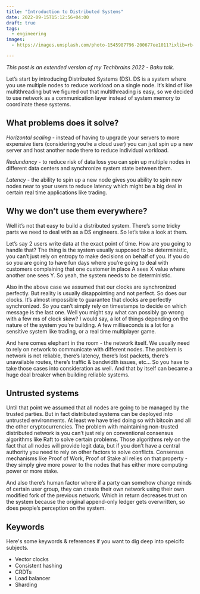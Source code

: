 ```yaml
---
title: "Introduction to Distributed Systems"
date: 2022-09-15T15:12:56+04:00
draft: true
tags:
  - engineering
images:
  - https://images.unsplash.com/photo-1545987796-200677ee1011?ixlib=rb-1.2.1&ixid=MnwxMjA3fDB8MHxwaG90by1wYWdlfHx8fGVufDB8fHx8&auto=format&fit=crop&w=1740&q=80

---
```


*This post is an extended version of my Techbrains 2022 - Baku talk.*

Let’s start by introducing Distributed Systems (DS). DS is a system where you use multiple nodes to reduce workload on a single node. It’s kind of like multithreading but we figured out that multithreading is easy, so we decided to use network as a communication layer instead of system memory to coordinate these systems. 

## What problems does it solve?

*Horizontal scaling* - instead of having to upgrade your servers to more expensive tiers (considering you’re a cloud user) you can just spin up a new server and host another node there to reduce individual workload.

*Redundancy* - to reduce risk of data loss you can spin up multiple nodes in different data centers and synchronize system state between them.

*Latency* - the ability to spin up a new node gives you ability to spin new nodes near to your users to reduce latency which might be a big deal in certain real time applications like trading.

## Why we don’t use them everywhere?
Well it’s not that easy to build a distributed system. There’s some tricky parts we need to deal with as a DS engineers. So let’s take a look at them.

Let’s say 2 users write data at the exact point of time. How are you going to handle that? The thing is the system usually supposed to be deterministic, you can’t just rely on entropy to make decisions on behalf of you. If you do so you are going to have fun days where you’re going to deal with customers complaining that one customer in place A sees X value where another one sees Y. So yeah, the system needs to be deterministic.

Also in the above case we assumed that our clocks are synchronized perfectly. But reality is usually disappointing and not perfect. So does our clocks. It’s almost impossible to guarantee that clocks are perfectly synchronized. So you can’t simply rely on timestamps to decide on which message is the last one. Well you might say what can possibly go wrong with a few ms of clock skew? I would say, a lot of things depending on the nature of the system you’re building. A few milliseconds is a lot for a sensitive system like trading, or a real time multiplayer game.

And here comes elephant in the room - the network itself. We usually need to rely on network to communicate with different nodes. The problem is network is not reliable, there’s latency, there’s lost packets, there’s unavailable routes, there’s traffic & bandwidth issues, etc… So you have to take those cases into consideration as well. And that by itself can became a huge deal breaker when building reliable systems.

## Untrusted systems
Until that point we assumed that all nodes are going to be managed by the trusted parties. But in fact distributed systems can be deployed into untrusted environments. At least we have tried doing so with bitcoin and all the other cryptocurrencies. The problem with maintaining non-trusted distributed network is you can’t just rely on conventional consensus algorithms like Raft to solve certain problems. Those algorithms rely on the fact that all nodes will provide legit data, but if you don’t have a central authority you need to rely on other factors to solve conflicts. Consensus mechanisms like Proof of Work, Proof of Stake all relies on that property - they simply give more power to the nodes that has either more computing power or more stake.

And also there’s human factor where if a party can somehow change minds of certain user group, they can create their own network using their own modified fork of the previous network. Which in return decreases trust on the system because the original append-only ledger gets overwritten, so does people’s perception on the system. 

## Keywords

Here's some keywords & references if you want to dig deep into speicifc subjects.

* Vector clocks
* Consistent hashing
* CRDTs
* Load balancer
* Sharding